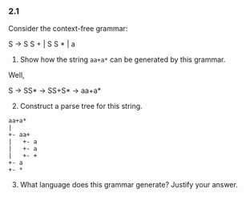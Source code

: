 

### 2.1

Consider the context-free grammar:

S -> S S + | S S * | a

1. Show how the string `aa+a*` can be generated by this grammar.

Well,

S -> SS* -> SS+S* -> aa+a*

2. Construct a parse tree for this string.

```
aa+a*
|
+- aa+
|	+- a
|	+- a
|	+- +
+- a
+- *
```

3. What language does this grammar generate? Justify your answer.

